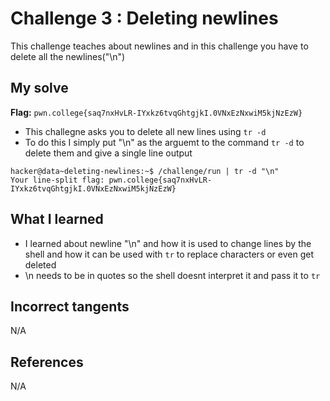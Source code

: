 # Challenge 3 : Deleting newlines
This challenge teaches about newlines and in this challenge you have to delete all the newlines("\n")

## My solve
**Flag:** `pwn.college{saq7nxHvLR-IYxkz6tvqGhtgjkI.0VNxEzNxwiM5kjNzEzW}`

- This challegne asks you to delete all new lines using `tr -d`
- To do this I simply put "\n" as the arguemt to the command `tr -d` to delete them and give a single line output
```
hacker@data~deleting-newlines:~$ /challenge/run | tr -d "\n"
Your line-split flag: pwn.college{saq7nxHvLR-IYxkz6tvqGhtgjkI.0VNxEzNxwiM5kjNzEzW}
```

## What I learned 
- I learned about newline "\n" and how it is used to change lines by the shell and how it can be used with `tr` to replace characters or even get deleted
- \n needs to be in quotes so the shell doesnt interpret it and pass it to `tr`

## Incorrect tangents 
N/A

## References 
N/A
